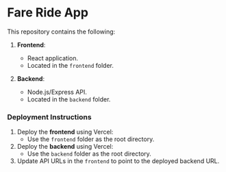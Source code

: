 # Fare Ride App

This repository contains the following:

1. **Frontend**:
   - React application.
   - Located in the `frontend` folder.

2. **Backend**:
   - Node.js/Express API.
   - Located in the `backend` folder.

### Deployment Instructions

1. Deploy the **frontend** using Vercel:
   - Use the `frontend` folder as the root directory.
2. Deploy the **backend** using Vercel:
   - Use the `backend` folder as the root directory.
3. Update API URLs in the `frontend` to point to the deployed backend URL.
